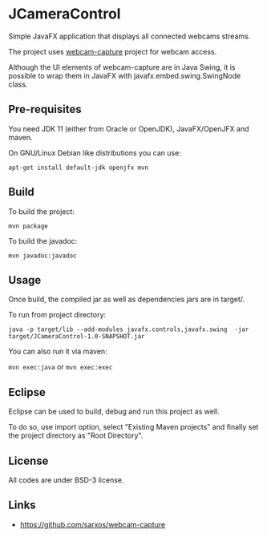 # JCameraControl

Simple JavaFX application that displays all connected webcams streams.

The project uses [webcam-capture](https://github.com/sarxos/webcam-capture)
project for webcam access.

Although the UI elements of webcam-capture are in Java Swing, it is possible to
wrap them in JavaFX with javafx.embed.swing.SwingNode class.

## Pre-requisites

You need JDK 11 (either from Oracle or OpenJDK), JavaFX/OpenJFX and maven.

On GNU/Linux Debian like distributions you can use:

`apt-get install default-jdk openjfx mvn`

## Build

To build the project:

`mvn package`

To build the javadoc:

`mvn javadoc:javadoc`

## Usage

Once build, the compiled jar as well as dependencies jars are in target/.

To run from project directory:

`java -p target/lib --add-modules javafx.controls,javafx.swing 
-jar target/JCameraControl-1.0-SNAPSHOT.jar`

You can also run it via maven:

`mvn exec:java` or `mvn exec:exec`

## Eclipse

Eclipse can be used to build, debug and run this project as well.

To do so, use import option, select "Existing Maven projects" and finally set
the project directory as "Root Directory".

## License

All codes are under BSD-3 license.

## Links

 * https://github.com/sarxos/webcam-capture

